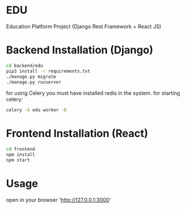 # EDU
Education Platform Project (Django Rest Framework + React JS)

# Backend Installation (Django)
```bash
cd backend/edu
pip3 install -r requirements.txt
./manage.py migrate
./manage.py runserver
```
for using Celery you must have installed redis in the system.
for starting celery:
```bash
celery -A edu worker -B
```

# Frontend Installation (React)

```bash
cd frontend
npm install
npm start
```

# Usage

open in your browser 'http://127.0.0.1:3000'
